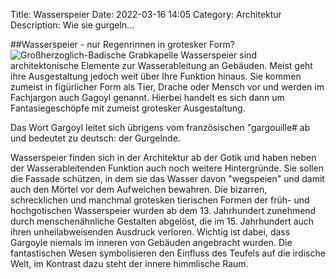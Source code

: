 Title: Wasserspeier 
Date: 2022-03-16 14:05
Category: Architektur
Description: Wie sie gurgeln...

##Wasserspeier - nur Regenrinnen in grotesker Form? 
![Großherzoglich-Badische Grabkapelle]({static}/images/2022-03-31_Wasserspeier/IMG_4690Karlsruhe.JPG)
Wasserspeier sind architektonische Elemente zur Wasserableitung an Gebäuden. Meist geht ihre Ausgestaltung jedoch weit über Ihre Funktion hinaus. Sie kommen zumeist in figürlicher Form als Tier, Drache oder Mensch vor und werden im Fachjargon auch Gagoyl genannt. Hierbei handelt es sich dann um Fantasiegeschöpfe mit zumeist grotesker Ausgestaltung.

Das Wort Gargoyl leitet sich übrigens vom französischen "gargouille# ab und bedeutet zu deutsch: der Gurgelnde.

Wasserspeier finden sich in der Architektur ab der Gotik und haben neben der Wasserableitenden Funktion auch noch weitere Hintergründe. Sie sollen die Fassade schützen, in dem sie das Wasser davon "wegspeien" und damit auch den Mörtel vor dem Aufweichen bewahren. Die bizarren, schrecklichen und manchmal grotesken tierischen Formen der früh- und hochgotischen Wasserspeier wurden ab dem 13. Jahrhundert zunehmend durch menschenähnliche Gestalten abgelöst, die im 15. Jahrhundert auch ihren unheilabweisenden Ausdruck verloren. Wichtig ist dabei, dass Gargoyle niemals im inneren von Gebäuden angebracht wurden. Die fantastischen Wesen symbolisieren den Einfluss des Teufels auf die irdische Welt, im Kontrast dazu steht der innere himmlische Raum. 